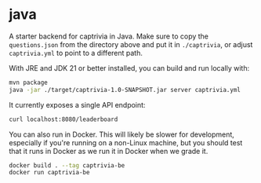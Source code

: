 # java

A starter backend for captrivia in Java.  Make sure to copy the `questions.json` from the directory above and put it in `./captrivia`, or adjust `captrivia.yml` to point to a different path.

With JRE and JDK 21 or better installed, you can build and run locally with:
```bash
mvn package
java -jar ./target/captrivia-1.0-SNAPSHOT.jar server captrivia.yml
```

It currently exposes a single API endpoint:
```bash
curl localhost:8080/leaderboard
```

You can also run in Docker.  This will likely be slower for development, especially if you're running on a non-Linux machine, but you should test that it runs in Docker as we run it in Docker when we grade it.
```bash
docker build . --tag captrivia-be
docker run captrivia-be
```
